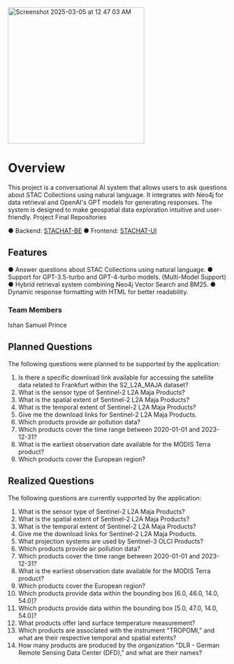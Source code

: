 <img width="312" alt="Screenshot 2025-03-05 at 12 47 03 AM" src="https://github.com/user-attachments/assets/805b3176-3b50-4ef1-a384-11ea719db975" />



# Overview
This project is a conversational AI system that allows users to ask questions about STAC Collections using natural language. It integrates with Neo4j for data retrieval and OpenAI's GPT models for generating responses. The system is designed to make geospatial data exploration intuitive and user-friendly.
Project Final Repositories

● Backend: [STACHAT-BE](https://github.com/ishancoderr/STACHAT-BE)
● Frontend: [STACHAT-UI](https://github.com/ishancoderr/STACHAT-UI)

## Features
● Answer questions about STAC Collections using natural language.
● Support for GPT-3.5-turbo and GPT-4-turbo models. (Multi-Model Support)
● Hybrid retrieval system combining Neo4j Vector Search and BM25.
● Dynamic response formatting with HTML for better readability.

### Team Members
Ishan Samuel Prince

## Planned Questions
The following questions were planned to be supported by the application:
1. Is there a specific download link available for accessing the satellite data related to
Frankfurt within the S2_L2A_MAJA dataset?
2. What is the sensor type of Sentinel-2 L2A Maja Products?
3. What is the spatial extent of Sentinel-2 L2A Maja Products?
4. What is the temporal extent of Sentinel-2 L2A Maja Products?
5. Give me the download links for Sentinel-2 L2A Maja Products.
6. Which products provide air pollution data?
7. Which products cover the time range between 2020-01-01 and 2023-12-31?
8. What is the earliest observation date available for the MODIS Terra product?
9. Which products cover the European region?
      
## Realized Questions
The following questions are currently supported by the application:
1. What is the sensor type of Sentinel-2 L2A Maja Products?
2. What is the spatial extent of Sentinel-2 L2A Maja Products?
3. What is the temporal extent of Sentinel-2 L2A Maja Products?
4. Give me the download links for Sentinel-2 L2A Maja Products.
5. What projection systems are used by Sentinel-3 OLCI Products?
6. Which products provide air pollution data?
7. Which products cover the time range between 2020-01-01 and 2023-12-31?
8. What is the earliest observation date available for the MODIS Terra product?
9. Which products cover the European region?
10. Which products provide data within the bounding box [6.0, 46.0, 14.0, 54.0]?
11. Which products provide data within the bounding box [5.0, 47.0, 14.0, 54.0]?
12. What products offer land surface temperature measurement?
13. Which products are associated with the instrument "TROPOMI," and what are their
respective temporal and spatial extents?
14. How many products are produced by the organization "DLR - German Remote Sensing
Data Center (DFD)," and what are their names?
